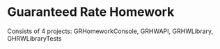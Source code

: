 # Guaranteed Rate Homework

 Consists of 4 projects:
 GRHomeworkConsole,
 GRHWAPI,
 GRHWLibrary,
 GHRWLibraryTests
